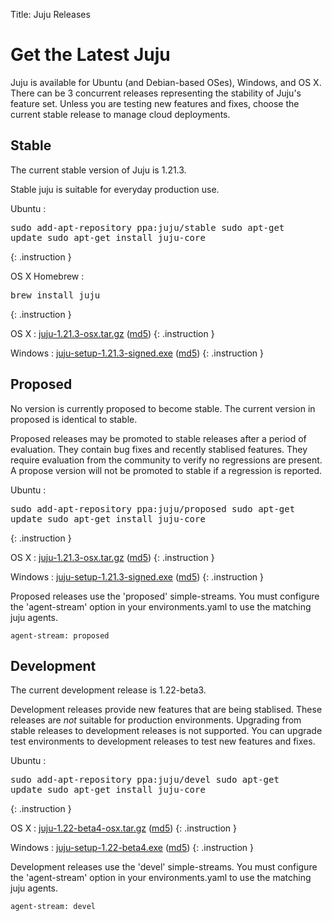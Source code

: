 Title: Juju Releases


# Get the Latest Juju

Juju is available for Ubuntu (and Debian-based OSes), Windows, and OS X.
There can be 3 concurrent releases representing the stability of Juju's
feature set. Unless you are testing new features and fixes, choose the
current stable release to manage cloud deployments.


## Stable

The current stable version of Juju is 1.21.3.

Stable juju is suitable for everyday production use.

Ubuntu
: <pre>sudo add-apt-repository ppa:juju/stable
sudo apt-get update
sudo apt-get install juju-core</pre>
{: .instruction }

OS X Homebrew
: <pre>brew install juju</pre>
{: .instruction }

OS X
: [juju-1.21.3-osx.tar.gz](https://launchpad.net/juju-core/1.21/1.21.3/+download/juju-1.21.3-osx.tar.gz) ([md5](https://launchpad.net/juju-core/1.21/1.21.3/+download/juju-1.21.3-osx.tar.gz/+md5))
{: .instruction }

Windows
: [juju-setup-1.21.3-signed.exe](https://launchpad.net/juju-core/1.21/1.21.3/+download/juju-setup-1.21.3-signed.exe) ([md5](https://launchpad.net/juju-core/1.21/1.21.3/+download/juju-1.21.3-osx.tar.gz/+md5))
{: .instruction }


## Proposed

No version is currently proposed to become stable.
The current version in proposed is identical to stable.

Proposed releases may be promoted to stable releases after a period of
evaluation. They contain bug fixes and recently stablised features. They
require evaluation from the community to verify no regressions are
present. A propose version will not be promoted to stable if a
regression is reported.

Ubuntu
: <pre>sudo add-apt-repository ppa:juju/proposed
sudo apt-get update
sudo apt-get install juju-core</pre>
{: .instruction }

OS X
: [juju-1.21.3-osx.tar.gz](https://launchpad.net/juju-core/1.21/1.21.3/+download/juju-1.21.3-osx.tar.gz) ([md5](https://launchpad.net/juju-core/1.21/1.21.3/+download/juju-1.21.3-osx.tar.gz/+md5))
{: .instruction }

Windows
: [juju-setup-1.21.3-signed.exe](https://launchpad.net/juju-core/1.21/1.21.3/+download/juju-setup-1.21.3-signed.exe) ([md5](https://launchpad.net/juju-core/1.21/1.21.3/+download/juju-1.21.3-osx.tar.gz/+md5))
{: .instruction }

Proposed releases use the 'proposed' simple-streams. You must configure
the 'agent-stream' option in your environments.yaml to use the matching
juju agents.

    agent-stream: proposed


## Development

The current development release is 1.22-beta3.

Development releases provide new features that are being stablised.
These releases are *not* suitable for production environments. Upgrading
from stable releases to development releases is not supported. You can
upgrade test environments to development releases to test new features
and fixes.

Ubuntu
: <pre>sudo add-apt-repository ppa:juju/devel
sudo apt-get update
sudo apt-get install juju-core</pre>
{: .instruction }

OS X
: [juju-1.22-beta4-osx.tar.gz](https://launchpad.net/juju-core/1.22/1.22-beta4/+download/juju-1.22-beta4-osx.tar.gz) ([md5](https://launchpad.net/juju-core/1.22/1.22-beta4/+download/juju-1.22-beta4-osx.tar.gz/+md5))
{: .instruction }

Windows
: [juju-setup-1.22-beta4.exe](https://launchpad.net/juju-core/1.22/1.22-beta4/+download/juju-setup-1.22-beta4.exe) ([md5](https://launchpad.net/juju-core/1.22/1.22-beta4/+download/juju-setup-1.22-beta4.exe/+md5))
{: .instruction }

Development releases use the 'devel' simple-streams. You must configure
the 'agent-stream' option in your environments.yaml to use the matching
juju agents.

    agent-stream: devel
